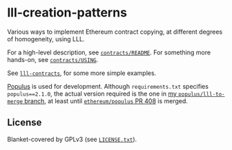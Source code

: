 # lll-creation-patterns

Various ways to implement Ethereum contract copying, at different degrees
of homogeneity, using LLL.

For a high-level description, see [`contracts/README`][readme]. For
something more hands-on, see [`contracts/USING`][using].

[readme]: contracts/README.md
[using]: contracts/USING.md

See [`lll-contracts`](https://gitlab.com/veox/lll-contracts), for some
more simple examples.

[Populus](https://github.com/ethereum/populus/) is used for development.
Although `requirements.txt` specifies `populus==2.1.0`, the actual version
required is the one in [my `populus/lll-to-merge`
branch](https://github.com/veox/populus/tree/lll-to-merge), at least until
[`ethereum/populus` PR 408](https://github.com/ethereum/populus/pull/408)
is merged.

## License

Blanket-covered by GPLv3 (see [`LICENSE.txt`](LICENSE.txt)).

